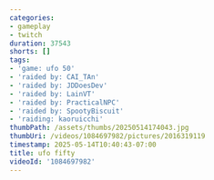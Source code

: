 ```yaml
---
categories:
- gameplay
- twitch
duration: 37543
shorts: []
tags:
- 'game: ufo 50'
- 'raided by: CAI_TAn'
- 'raided by: JDDoesDev'
- 'raided by: LainVT'
- 'raided by: PracticalNPC'
- 'raided by: SpootyBiscuit'
- 'raiding: kaoruicchi'
thumbPath: /assets/thumbs/20250514174043.jpg
thumbUri: /videos/1084697982/pictures/2016319119
timestamp: 2025-05-14T10:40:43-07:00
title: ufo fifty
videoId: '1084697982'
---
```

